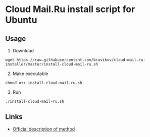# Cloud Mail.Ru install script for Ubuntu

## Usage

1. Download

 `wget https://raw.githubusercontent.com/bravikov/cloud-mail.ru-installer/master/install-cloud-mail-ru.sh`

2. Make executable
   
 `chmod u+x install-cloud-mail-ru.sh`

3. Run
   
 `./install-cloud-mail-ru.sh`

## Links
* [Official description of method](https://help.mail.ru/cloud_web/app/linux)
